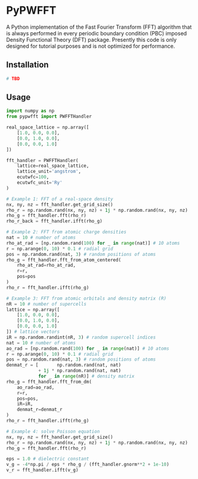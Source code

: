 # PyPWFFT

A Python implementation of the Fast Fourier Transform (FFT) algorithm that is always performed in every periodic boundary condition (PBC) imposed Density Functional Theory (DFT) package. Presently this code is only designed for tutorial purposes and is not optimized for performance.

## Installation

```bash
# TBD
```

## Usage

```python
import numpy as np
from pypwfft import PWFFTHandler

real_space_lattice = np.array([
    [1.0, 0.0, 0.0],
    [0.0, 1.0, 0.0],
    [0.0, 0.0, 1.0]
])

fft_handler = PWFFTHandler(
    lattice=real_space_lattice,
    lattice_unit='angstrom',
    ecutwfc=100,
    ecutwfc_unit='Ry'
)

# Example 1: FFT of a real-space density
nx, ny, nz = fft_handler.get_grid_size()
rho_r = np.random.rand(nx, ny, nz) + 1j * np.random.rand(nx, ny, nz)
rho_g = fft_handler.fft(rho_r)
rho_r_back = fft_handler.ifft(rho_g)

# Example 2: FFT from atomic charge densities
nat = 10 # number of atoms
rho_at_rad = [np.random.rand(100) for _ in range(nat)] # 10 atoms
r = np.arange(0, 10) * 0.1 # radial grid
pos = np.random.rand(nat, 3) # random positions of atoms
rho_g = fft_handler.fft_from_atom_centered(
    rho_at_rad=rho_at_rad,
    r=r,
    pos=pos
)
rho_r = fft_handler.ifft(rho_g)

# Example 3: FFT from atomic orbitals and density matrix (R)
nR = 10 # number of supercells
lattice = np.array([
    [1.0, 0.0, 0.0],
    [0.0, 1.0, 0.0],
    [0.0, 0.0, 1.0]
]) # lattice vectors
iR = np.random.randint(nR, 3) # random supercell indices
nat = 10 # number of atoms
ao_rad = [np.random.rand(100) for _ in range(nat)] # 10 atoms
r = np.arange(0, 10) * 0.1 # radial grid
pos = np.random.rand(nat, 3) # random positions of atoms
denmat_r = [       np.random.rand(nat, nat) 
            + 1j * np.random.rand(nat, nat) 
            for _ in range(nR)] # density matrix
rho_g = fft_handler.fft_from_dm(
    ao_rad=ao_rad,
    r=r,
    pos=pos,
    iR=iR,
    denmat_r=denmat_r
)
rho_r = fft_handler.ifft(rho_g)

# Example 4: solve Poisson equation
nx, ny, nz = fft_handler.get_grid_size()
rho_r = np.random.rand(nx, ny, nz) + 1j * np.random.rand(nx, ny, nz)
rho_g = fft_handler.fft(rho_r)

eps = 1.0 # dielectric constant
v_g = -4*np.pi / eps * rho_g / (fft_handler.gnorm**2 + 1e-10)
v_r = fft_handler.ifft(v_g)
```
